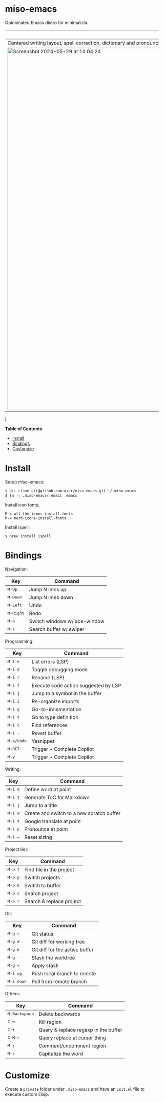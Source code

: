 # miso-emacs

Opinionated Emacs distro for minimalists.

| Writing-mode | Programming-mode |
| --- | --- |
| Centered writing layout, spell correction, dictionary and pronounciation shortcuts in markdown modes | Dark color scheme, LSP mode enabled for programing |
| <img width="1185" alt="Screenshot 2024-05-29 at 10 04 24" src="https://github.com/azer/miso-emacs/assets/13072/d77b052c-ac5c-4bc0-ac31-6ffbef940ba5"> | <img width="1185" alt="Screenshot 2024-05-29 at 10 02 09" src="https://github.com/azer/miso-emacs/assets/13072/38e83431-5d02-42f8-a936-e026e08f08d2">
 |

<!-- markdown-toc start - Don't edit this section. Run M-x markdown-toc-refresh-toc -->
**Table of Contents**

- [Install](#install)
- [Bindings](#Bindings)
- [Customize](#customize)

<!-- markdown-toc end -->

# Install

Setup miso-emacs:

```bash
$ git clone git@github.com:azer/miso-emacs.git ~/.miso-emacs
$ ln -s .miso-emacs/.emacs .emacs
```

Install icon fonts;

```
M-x all-the-icons-install-fonts
M-x nerd-icons-install-fonts
```

Install ispell:

```
$ brew install ispell
```

# Bindings

Navigation:

| Key | Command |
| --- | ------- |
| <kbd>M-Up</kbd>  | Jump N lines up |
| <kbd>M-Down</kbd>  | Jump N lines down |
| <kbd>M-Left</kbd>  | Undo |
| <kbd>M-Right</kbd>  | Redo |
| <kbd>M-o</kbd>  | Switch windows w/ ace-window |
| <kbd>M-s</kbd>  | Search buffer w/ swiper |

Programming:

| Key | Command |
| --- | ------- |
| <kbd>M-i e</kbd> | List errors (LSP) |
| <kbd>M-i d</kbd> | Toggle debugging mode |
| <kbd>M-i r</kbd> | Rename (LSP) |
| <kbd>M-i f</kbd> | Execute code action suggested by LSP |
| <kbd>M-i j</kbd> | Jump to a symbol in the buffer |
| <kbd>M-i i</kbd> | Re-organize imports |
| <kbd>M-i g</kbd> | Go-to-imlementation |
| <kbd>M-i t</kbd> | Go to type definition |
| <kbd>M-i c</kbd> | Find references |
| <kbd>M-i -</kbd> | Revert buffer |
| <kbd>M-\</kbd> | Yasnippet |
| <kbd>M-RET</kbd> | Trigger + Complete Copilot |
| <kbd>M-y</kbd> | Trigger + Complete Copilot |


Writing:

| Key | Command |
| --- | ------- |
| <kbd>M-i d</kbd> | Define word at point |
| <kbd>M-i t</kbd> | Generate ToC for Markdown |
| <kbd>M-i j</kbd> | Jump to a title |
| <kbd>M-i w</kbd> | Create and switch to a new scratch buffer |
| <kbd>M-i t</kbd> | Google translate at point |
| <kbd>M-i p</kbd> | Pronounce at point |
| <kbd>M-i =</kbd> | Reset sizing |


Project(ile):

| Key | Command |
| --- | ------- |
| <kbd>M-p f</kbd> | Find file in the project |
| <kbd>M-p p</kbd> | Switch projects |
| <kbd>M-p b</kbd> | Switch to buffer |
| <kbd>M-p s</kbd> | Search project |
| <kbd>M-p r</kbd> | Search & replace project |

Git:

| Key | Command |
| --- | ------- |
| <kbd>M-g s</kbd> | Git status |
| <kbd>M-g d</kbd> | Git diff for working tree |
| <kbd>M-g b</kbd> | Git diff for the active buffer |
| <kbd>M-g -</kbd> | Stash the worktree |
| <kbd>M-g =</kbd> | Apply stash |
| <kbd>M-i up</kbd> | Push local branch to remote |
| <kbd>M-i down</kbd> | Pull from remote branch |

Others:

| Key | Command |
| --- | ------- |
| <kbd>M-Backspace</kbd>  | Delete backwards |
| <kbd>C-w</kbd>  | Kill region |
| <kbd>C-r</kbd> | Query & replace regexp in the buffer |
| <kbd>C-M-r</kbd> | Query replace at cursor thing |
| <kbd>M-;</kbd> | Comment/uncomment region |
| <kbd>M-c</kbd> | Capitalize the word |

# Customize

Create a `private` folder under `.miso-emacs` and have an `init.el` file to execute custom Elisp.
